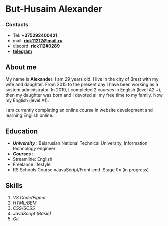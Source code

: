 # But-Husaim Alexander 

### Contacts

* Tel: **+375292400421**
* mail: **rick11212@mail.ru**
* discord: **rick112#0289**
* **[telegram](https://t.me/rick11212)**

## About me

My name is **Alexander**. I am 29 years old. I live in the city of Brest with my wife and daughter. From 2015 to the present day I have been working as a system administrator. In 2019, I completed 2 courses in English (level A2 +), then my daughter was born and I devoted all my free time to my family. Now my English (level A1).

I am currently completing an online course in website development and learning English online.

## Education
* ***University*** :  Belarusian National Technical University, Information technology engineer
* ***Courses*** : 
 * Streamline: English
 * Freelance lifestyle
 * RS Schools Course «JavaScript/Front-end. Stage 0» (in progress)

## Skills
1. *VS Code/Figma*
1. *HTML/BEM*
1. *CSS/SCSS*
1. *JavaScript (Basic)*
1. *Git*

